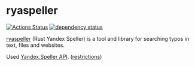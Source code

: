 # ryaspeller
[![Actions Status](https://github.com/oriontvv/ryaspeller/workflows/CI/badge.svg)](https://github.com/oriontvv/ryaspeller/actions)
[![dependency status](https://deps.rs/repo/github/oriontvv/ryaspeller/status.svg)](https://deps.rs/repo/github/oriontvv/ryaspeller)


[ryaspeller](https://github.com/oriontvv/ryaspeller) (Rust Yandex Speller) is a tool and library for searching typos in text, files and websites.

Used [Yandex.Speller API](https://tech.yandex.ru/speller/doc/dg/concepts/About-docpage/). ([restrictions](<https://yandex.ru/legal/speller_api/>))
